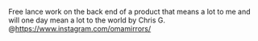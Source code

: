 Free lance work on the back end of a product that means a lot to me and will one day mean a lot to the world by Chris G. @https://www.instagram.com/omamirrors/
